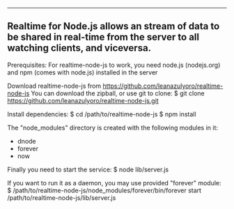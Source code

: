----------------------------------
Realtime for Node.js allows an stream of data to be shared in real-time from the server to 
all watching clients, and viceversa.
-----------------------------------

Prerequisites:
For realtime-node-js to work, you need node.js (nodejs.org) and npm (comes with node.js) installed in the server

Download realtime-node-js from https://github.com/leanazulyoro/realtime-node-js
You can download the zipball, or use git to clone:
$ git clone https://github.com/leanazulyoro/realtime-node-js.git

Install dependencies:
$ cd /path/to/realtime-node-js
$ npm install

The "node_modules" directory is created with the following modules in it:
- dnode
- forever
- now

Finally you need to start the service:
$ node lib/server.js

If you want to run it as a daemon, you may use provided "forever" module:
$ /path/to/realtime-node-js/node_modules/forever/bin/forever start /path/to/realtime-node-js/lib/server.js



